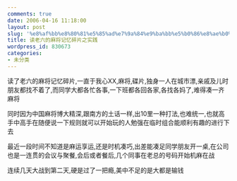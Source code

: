 ```yaml
---
comments: true
date: 2006-04-16 11:18:00
layout: post
slug: '%e8%af%bb%e8%80%81%e5%85%ad%e7%9a%84%e9%ba%bb%e5%b0%86%e8%ae%b0%e5%bf%86%e7%a2%8e%e7%89%87%e4%b9%8b%e5%ae%9e%e8%b7%b5'
title: 读老六的麻将记忆碎片之实践
wordpress_id: 830673
categories:
- 未分类
---
```


读了老六的麻将记忆碎片,一直于我心XX,麻将,碟片,独身一人在城市漂,亲戚及儿时朋友都找不着了,而同学大都各忙各事,一下班都各回各家,各找各妈了,难得凑一齐麻将  
  
同时因为中国麻将博大精深,跟南方的土话一样,出10里一种打法,也难统一,也就高手中高手在随便说一下规则就可以开始玩的人勉强在临时组合能顺利有趣的进行下去  
  
最近一段时间不知道是麻运享运,还是时机凑巧,出差能凑足同学朋友开一桌,在公司也是一连贯的会议与聚餐,会后或者餐后,几个同事在老总的号码开始机麻在战  
  
连续几天大战到第二天,硬是过了一把瘾,美中不足的是大都是输钱  
  

